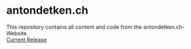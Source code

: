 # antondetken.ch
This repository contains all content and code from the antondetken.ch-Website.  
[Current Release](https://www.antondetken.ch)
